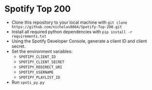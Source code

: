 # Spotify Top 200

* Clone this repository to your local machine with `git clone https://github.com/nicholas0864/Spotify-Top-200.git`
* Install all required python dependencies with `pip install -r requirements.txt`
* Using the Spotify Developer Console, generate a client ID and client secret.
* Set the environment variables:
    * `SPOTIPY_CLIENT_ID`
    * `SPOTIPY_CLIENT_SECRET`
    * `SPOTIPY_REDIRECT_URI`
    * `SPOTIPY_USERNAME`
    * `SPOTIPY_PLAYLIST_ID`
* Run `spoti_py.py`
